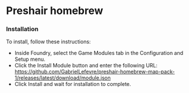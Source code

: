 
# Preshair homebrew


### Installation

To install, follow these instructions:

* Inside Foundry, select the Game Modules tab in the Configuration and Setup menu.
* Click the Install Module button and enter the following URL:
  https://github.com/GabrielLefevre/preshair-homebrew-map-pack-1/releases/latest/download/module.json
* Click Install and wait for installation to complete.